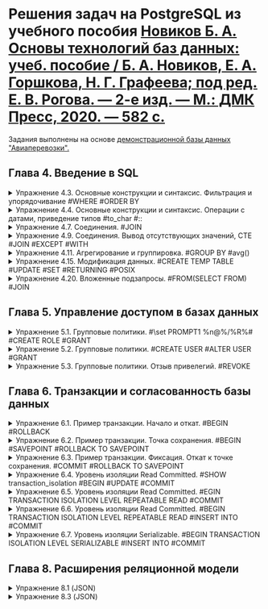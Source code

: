 # Решения задач на PostgreSQL из учебного пособия [Новиков Б. А. Основы технологий баз данных: учеб. пособие / Б. А. Новиков, Е. А. Горшкова, Н. Г. Графеева; под ред. Е. В. Рогова. — 2-е изд. — М.: ДМК Пресс, 2020. — 582 с.](https://postgrespro.ru/education/books/dbtech)  

Задания выполнены на основе [демонстрационной базы данных "Авиаперевозки".](https://postgrespro.ru/education/demodb)

## Глава 4. Введение в SQL
<details>
<summary>Упражнение 4.3. Основные конструкции и синтаксис. Фильтрация и упорядочивание #WHERE #ORDER BY </summary>
Найдите все самолеты c максимальной дальностью полета:
1) либо больше 10 000 км, либо меньше 4 000 км;
2) больше 6 000 км, а название не заканчивается на «100».
Обратите внимание на порядок следования предложений WHERE и FROM.

  **Решение 4.3:**

```SQL
SELECT * 
	FROM aircrafts
	WHERE range > 4000 AND range < 10000
	ORDER BY range;

aircraft_code|model          |range|
-------------+---------------+-----+
733          |Boeing 737-300 | 4200|
321          |Airbus A321-200| 5600|
320          |Airbus A320-200| 5700|
319          |Airbus A319-100| 6700|
763          |Boeing 767-300 | 7900|

5 row(s) fetched.

> SELECT * 
	FROM aircrafts
	WHERE range > 6000 AND model !~ '100$' 
	ORDER BY range;

aircraft_code|model         |range|
-------------+--------------+-----+
763          |Boeing 767-300| 7900|
773          |Boeing 777-300|11100|

2 row(s) fetched.
```

</details>
<details>
<summary>Упражнение 4.4. Основные конструкции и синтаксис. Операции с датами, приведение типов #to_char #::</summary>
Определите номера и время отправления всех рейсов, прибывших в аэропорт назначения не вовремя.
  
  **Решение 4.4:**

```SQL
-- Рейс прибыл в аэропорт, если у него есть фактическое время прибытия.
-- Рейс пришел не вовремя, если разница между фактическим и временем
-- по расписанию не равна нулю. Дополнительно вычислим время задержки рейса.

SELECT flight_no , actual_departure , actual_arrival , actual_arrival - scheduled_arrival AS delay  
	FROM flights
	WHERE actual_arrival IS NOT NULL 
AND actual_arrival - scheduled_arrival <> '00:00:00'
	ORDER BY delay DESC
	LIMIT 5;

flight_no|actual_departure             |actual_arrival               |delay   |
---------+-----------------------------+-----------------------------+--------+
PG0073   |2015-11-02 16:53:00.000 +0400|2015-11-02 21:52:00.000 +0400|05:07:00|
PG0040   |2015-12-15 18:29:00.000 +0400|2015-12-15 18:54:00.000 +0400|04:44:00|
PG0533   |2015-12-22 19:37:00.000 +0400|2015-12-22 22:59:00.000 +0400|04:44:00|
PG0132   |2016-07-20 17:06:00.000 +0400|2016-07-20 18:36:00.000 +0400|04:41:00|
PG0531   |2016-07-15 13:56:00.000 +0400|2016-07-15 16:26:00.000 +0400|04:41:00|
5 row(s) fetched.

> -- Другой вариант запроса. Тип time приводится к целочисленному.
-- В шаблон включен день месяца, если рейс задерживается больше суток.
SELECT flight_no , actual_departure , actual_arrival , actual_arrival - scheduled_arrival AS delay  
	FROM flights
	WHERE actual_arrival IS NOT NULL
AND to_char(actual_arrival, 'DDHH24MI')::int - to_char(scheduled_arrival, 'DDHH24MI')::int <> 0
	ORDER BY delay DESC
	LIMIT 5;


flight_no|actual_departure             |actual_arrival               |delay   |
---------+-----------------------------+-----------------------------+--------+
PG0073   |2015-11-02 16:53:00.000 +0400|2015-11-02 21:52:00.000 +0400|05:07:00|
PG0040   |2015-12-15 18:29:00.000 +0400|2015-12-15 18:54:00.000 +0400|04:44:00|
PG0533   |2015-12-22 19:37:00.000 +0400|2015-12-22 22:59:00.000 +0400|04:44:00|
PG0132   |2016-07-20 17:06:00.000 +0400|2016-07-20 18:36:00.000 +0400|04:41:00|
PG0531   |2016-07-15 13:56:00.000 +0400|2016-07-15 16:26:00.000 +0400|04:41:00|

5 row(s) fetched.
```

</details>
<details>
<summary>Упражнение 4.7. Соединения. #JOIN</summary>
Напечатанный посадочный талон должен содержать фамилию и имя пассажира, коды аэропортов вылета и прилета, дату и время вылета и прилета по расписанию, номер места в салоне самолета. Напишите запрос, выводящий всю необходимую информацию для полученных посадочных талонов на рейсы, которые еще не вылетели.

**Решение 4.7:**

```SQL
SELECT 
t.passenger_name ,
f.departure_airport ,
f.arrival_airport ,
f.scheduled_departure ,
f.scheduled_arrival ,
bp.seat_no 
FROM ticket_flights AS tf
	LEFT JOIN tickets AS t ON tf.ticket_no = t.ticket_no -- ФИО пассажира
INNER JOIN boarding_passes AS bp ON tf.ticket_no = bp.ticket_no AND tf.flight_id = bp.flight_id -- Номер места в салоне самолета после регистрации
LEFT JOIN flights AS f ON tf.flight_id = f.flight_id -- Коды аэропортов, дата и время вылета и прилета по расписанию
WHERE EXISTS (SELECT f.actual_departure FROM flights WHERE f.actual_departure IS NULL) -- Исключаем вылетевшие рейсы
LIMIT 5;

passenger_name   |departure_airport|arrival_airport|scheduled_departure          |scheduled_arrival            |seat_no|
-----------------+-----------------+---------------+-----------------------------+-----------------------------+-------+
ALEKSANDR VASILEV|PEE              |VKO            |2016-10-13 18:55:00.000 +0400|2016-10-13 20:20:00.000 +0400|35E    |
VERA IVANOVA     |AER              |SVO            |2016-10-13 18:15:00.000 +0400|2016-10-13 20:00:00.000 +0400|35E    |
EMILIYA BORISOVA |PEE              |VKO            |2016-10-13 18:55:00.000 +0400|2016-10-13 20:20:00.000 +0400|35F    |
LYUDMILA ROMANOVA|AER              |SVO            |2016-10-13 18:15:00.000 +0400|2016-10-13 20:00:00.000 +0400|35F    |
PETR TIKHONOV    |PEE              |VKO            |2016-10-13 18:55:00.000 +0400|2016-10-13 20:20:00.000 +0400|35G    |

5 row(s) fetched.
```

</details>
<details>
<summary>Упражнение 4.9. Соединения. Вывод отсутствующих значений, CTE #JOIN #EXCEPT #WITH</summary>
Выведите номера мест, оставшихся свободными в рейсах из Анапы (AAQ) в Шереметьево (SVO), вместе с номером рейса и его датой.

**Решение 4.9:**

```SQL
WITH sales AS 
(
	SELECT -- Рейсы, на которые проданы билеты
	DISTINCT tf.flight_id ,
	f.departure_airport ,
	f.arrival_airport , 
	f.scheduled_departure ,
	f.scheduled_arrival ,
	f.flight_no ,
	f.aircraft_code 
	FROM ticket_flights AS tf -- Билет
		JOIN boarding_passes AS bp ON tf.ticket_no = bp.ticket_no AND tf.flight_id = bp.flight_id -- Номер места
		JOIN flights AS f ON tf.flight_id = f.flight_id -- Код рейса, код самолета, код аэропорта, дата рейса
		WHERE f.departure_airport = 'AAQ' AND f.arrival_airport = 'SVO' -- Рейс из Анапы (AAQ) в Шереметьево (SVO)
)
SELECT -- Номера всех мест на рейсах в соответствии в компановкой салона самолета
sales.departure_airport ,
sales.arrival_airport , 
sales.scheduled_departure ,
sales.scheduled_arrival ,
sales.flight_no ,
s.seat_no AS not_soled_seat
FROM sales
	JOIN seats AS s ON sales.aircraft_code = s.aircraft_code 
		AND s.aircraft_code  IN (SELECT DISTINCT aircraft_code -- Код модели самолета
		FROM flights WHERE departure_airport = 'AAQ' AND arrival_airport = 'SVO')
EXCEPT 
SELECT -- Номера мест на рейсах, на которые проданы билеты
f.departure_airport ,
f.arrival_airport , 
f.scheduled_departure ,
f.scheduled_arrival ,
f.flight_no ,
bp.seat_no
	FROM ticket_flights AS tf -- Билет
		JOIN boarding_passes AS bp ON tf.ticket_no = bp.ticket_no AND tf.flight_id = bp.flight_id -- Номер места
		JOIN flights AS f ON tf.flight_id = f.flight_id -- Код рейса, код самолета, код аэропорта, дата рейса
		WHERE f.departure_airport = 'AAQ' AND f.arrival_airport = 'SVO' -- Рейс из Анапы (AAQ) в Шереметьево (SVO)
	ORDER BY scheduled_departure , not_soled_seat
LIMIT 5;

departure_airport|arrival_airport|scheduled_departure          |scheduled_arrival            |flight_no|not_soled_seat|
-----------------+---------------+-----------------------------+-----------------------------+---------+--------------+
AAQ              |SVO            |2015-10-14 13:05:00.000 +0400|2015-10-14 14:45:00.000 +0400|PG0252   |10C           |
AAQ              |SVO            |2015-10-14 13:05:00.000 +0400|2015-10-14 14:45:00.000 +0400|PG0252   |10D           |
AAQ              |SVO            |2015-10-14 13:05:00.000 +0400|2015-10-14 14:45:00.000 +0400|PG0252   |11A           |
AAQ              |SVO            |2015-10-14 13:05:00.000 +0400|2015-10-14 14:45:00.000 +0400|PG0252   |11B           |
AAQ              |SVO            |2015-10-14 13:05:00.000 +0400|2015-10-14 14:45:00.000 +0400|PG0252   |11D           |

5 row(s) fetched.
```

</details>
<details>
<summary>Упражнение 4.11. Агрегирование и группировка. #GROUP BY #avg()</summary>
Напишите запрос, возвращающий среднюю стоимость авиабилета в каждом из классов перевозки. Модифицируйте его таким образом, чтобы было видно, какому классу какое значение соответствует.

**Решение 4.11:**

```SQL
SELECT fare_conditions, avg(amount) AS avg_ticket_cost
  FROM ticket_flights
  GROUP BY fare_conditions;

fare_conditions|avg_ticket_cost   |
---------------+------------------+
Business       |51557.399820393274|
Comfort        |32724.546136534134|
Economy        |16031.309072998395|

3 row(s) fetched.
```

</details>
<details>
<summary>Упражнение 4.15. Модификация данных. #CREATE TEMP TABLE #UPDATE #SET #RETURNING #POSIX</summary>
В результате еще одной модернизации в самолетах «Аэробус A319» (код 319) ряды кресел с шестого по восьмой были переведены в разряд бизнес-класса. Измените таблицу одним запросом и получите измененные данные с помощью предложения RETURNING.

**Решение 4.15:**

```SQL
CREATE TEMP TABLE seats_tmp AS  
  SELECT * FROM seats
  WHERE aircraft_code = '319';

116 row(s) modified.


UPDATE seats_tmp
	SET fare_conditions = 'Business'
  	WHERE seat_no ~ '^(6|7|8)'
	RETURNING seat_no , fare_conditions;

seat_no|fare_conditions|
-------+---------------+
6A     |Business       |
6B     |Business       |
6C     |Business       |
6D     |Business       |
6E     |Business       |
6F     |Business       |
7A     |Business       |
7B     |Business       |
7C     |Business       |
7D     |Business       |
7E     |Business       |
7F     |Business       |
8A     |Business       |
8B     |Business       |
8C     |Business       |
8D     |Business       |
8F     |Business       |
8E     |Business       |

18 row(s) fetched.
```

</details>
<details>
<summary>Упражнение 4.20. Вложенные подзапросы. #FROM(SELECT FROM) #JOIN</summary>
Найдите модели самолетов «дальнего следования», максимальная продолжительность рейсов которых составила более 6 часов.

**Решение 4.20:**

```SQL
SELECT ac.aircraft_code , a.model
FROM (SELECT DISTINCT aircraft_code FROM flights
	WHERE scheduled_arrival > scheduled_departure + '6 hours' -- Рейс летит более 6 часов по расписанию 
	AND actual_arrival IS NOT NULL) AS ac -- Рейс уже приземлился 
JOIN aircrafts AS a ON ac.aircraft_code = a.aircraft_code;

aircraft_code|model          |
-------------+---------------+
763          |Boeing 767-300 |
319          |Airbus A319-100|

2 row(s) fetched.
```

</details>

## Глава 5. Управление доступом в базах данных
<details>
<summary>Упражнение 5.1. Групповые политики. #\set PROMPT1 %n@%/%R%# #CREATE ROLE #GRANT</summary>
Создайте роль для доступа на чтение к демонстрационной базе данных без права создания сеансов работы с сервером БД.

  **Решение 5.1:**

```SQL
demo=# \set PROMPT1 %n@%/%R%#
postgres@demo=#CREATE ROLE db_reader;
CREATE ROLE

postgres@demo=#GRANT SELECT ON ALL TABLES IN SCHEMA bookings TO db_reader;
GRANT

--Проверяем есть ли доступ на примере одной из таблиц БД.
postgres@demo=#\dp aircrafts

                                    Access privileges
  Schema  |   Name    | Type  |     Access privileges     | Column privileges | Policies
----------+-----------+-------+---------------------------+-------------------+----------
 bookings | aircrafts | table | postgres=arwdDxt/postgres+|                   |
          |           |       | db_reader=r/postgres      |                   |
(1 row)

-- У таблицы есть права на чтение (r)для роли db_reader, предоставленные суперпользователем (db_reader=r/postgres).
-- Проверяем есть ли у роли права на подключение к БД.

postgres@demo=#\du db_reader
            List of roles
 Role name |  Attributes  | Member of
-----------+--------------+-----------
 db_reader | Cannot login | {}

--Права на подключение отсутствуют, поскольку при создании роли не был указан оператор LOGIN и по-умолчанию принимается NOLOGIN, не дающий право на подключение и данная роль с этим оператором не может быть начальным авторизованным именем при подключении клиента.
```

</details>
<details>
<summary>Упражнение 5.2. Групповые политики. #CREATE USER #ALTER USER #GRANT</summary>
Создайте пользователя сервера БД и предоставьте ему привилегию использования роли, созданной в предыдущем упражнении.  
Проверьте, что этот пользователь может выполнять любые запросы на выборку из таблиц демонстрационной базы данных, но не может их обновлять.

  **Решение 5.2:**

```SQL
postgres@demo=#CREATE USER db_user;
CREATE ROLE

postgres@demo=#ALTER USER db_user WITH PASSWORD 'userpass';
ALTER ROLE

postgres@demo=#\du db_user
           List of roles
 Role name | Attributes | Member of
-----------+------------+-----------
 db_user   |            | {}

postgres@demo=# GRANT CONNECT ON DATABASE demo TO db_user;
GRANT

postgres@demo=#GRANT USAGE ON SCHEMA bookings TO db_user;
GRANT

postgres=# GRANT db_reader TO db_user;
GRANT ROLE

db_user@demo=>\du db_user
            List of roles
 Role name | Attributes |  Member of
-----------+------------+-------------
 db_user   |            | {db_reader}

postgres@demo=#\c demo db_user
Password for user db_user:
SSL connection (protocol: TLSv1.3, cipher: TLS_AES_256_GCM_SHA384, bits: 256, compression: off)
You are now connected to database "demo" as user "db_user".

db_user@demo=>SELECT * FROM bookings.aircrafts;

 aircraft_code |        model        | range
---------------+---------------------+-------
 773           | Boeing 777-300      | 11100
 763           | Boeing 767-300      |  7900
 SU9           | Sukhoi SuperJet-100 |  3000
 320           | Airbus A320-200     |  5700
 321           | Airbus A321-200     |  5600
 319           | Airbus A319-100     |  6700
 733           | Boeing 737-300      |  4200
 CN1           | Cessna 208 Caravan  |  1200
 CR2           | Bombardier CRJ-200  |  2700
(9 rows)

db_user@demo=>UPDATE bookings.aircrafts SET range = 11000 WHERE range = 11100;
ERROR:  permission denied for table aircrafts
db_user@demo=>
```

</details>
<details>
<summary>Упражнение 5.3. Групповые политики. Отзыв привелегий. #REVOKE</summary>
Заберите у пользователя привилегию, выданную в предыдущем упражнении. 
Убедитесь, что этот пользователь не сможет выбирать данные из таблиц демобазы.

  **Решение 5.3:**

```SQL
postgres@demo=#REVOKE db_reader FROM db_user;
REVOKE ROLE
postgres@demo=#\du db_user
           List of roles
 Role name | Attributes | Member of
-----------+------------+-----------
 db_user   |            | {}

postgres@demo=#\c demo db_user
Password for user db_user:
SSL connection (protocol: TLSv1.3, cipher: TLS_AES_256_GCM_SHA384, bits: 256, compression: off)
You are now connected to database "demo" as user "db_user".

db_user@demo=>SELECT * FROM bookings.aircrafts;
ERROR:  permission denied for table aircrafts
db_user@demo=>
```

</details>

## Глава 6. Транзакции и согласованность базы данных
<details>
<summary>Упражнение 6.1. Пример транзакции. Начало и откат. #BEGIN #ROLLBACK</summary>
Начните транзакцию (командой BEGIN) и создайте новое бронирование в таблице bookings сегодняшней датой. Добавьте два электронных билета в таблицу tickets, связанных с созданным бронированием. Представьте, что пользователь не подтвердил бронирование и все введенные данные необходимо отменить. Выполните отмену транзакции и проверьте, что никакой добавленной вами информации действительно не осталось.

  **Решение 6.1:**

```SQL
demo=# BEGIN;
BEGIN
demo=*# INSERT INTO bookings (book_ref, book_date, total_amount)
VALUES ('999999', CURRENT_TIMESTAMP, 12000);
INSERT 0 1
demo=*# SELECT * FROM bookings
WHERE book_ref = '999999';
 book_ref |           book_date           | total_amount
----------+-------------------------------+--------------
 999999   | 2023-11-20 20:02:40.202792+04 |     12000.00
(1 row)

demo=*# INSERT INTO tickets (ticket_no, book_ref, passenger_id, passenger_name, contact_data)
VALUES (000999999998, '999999', '1111 111111', 'IVAN IVANOV', '{"phone": "+79999999999"}'::jsonb),
(000999999999, '999999', '2222 222222', 'PETR IVANOV', '{"phone": "+79999999999"}'::jsonb);
INSERT 0 2
demo=*# SELECT * FROM tickets
WHERE book_ref = '999999';
   ticket_no   | book_ref | passenger_id | passenger_name |       contact_data
---------------+----------+--------------+----------------+---------------------------
 999999998     | 999999   | 1111 111111  | IVAN IVANOV    | {"phone": "+79999999999"}
 999999999     | 999999   | 2222 222222  | PETR IVANOV    | {"phone": "+79999999999"}
(2 rows)

demo=*# ROLLBACK;
ROLLBACK
demo=# SELECT * FROM bookings
WHERE book_ref = '999999';
 book_ref | book_date | total_amount
----------+-----------+--------------
(0 rows)

demo=# SELECT * FROM tickets
WHERE book_ref = '999999';
 ticket_no | book_ref | passenger_id | passenger_name | contact_data
-----------+----------+--------------+----------------+--------------
(0 rows)

demo=#
```

</details>
<details>
<summary>Упражнение 6.2. Пример транзакции. Точка сохранения. #BEGIN #SAVEPOINT #ROLLBACK TO SAVEPOINT</summary>
Теперь представьте сценарий, в котором нужно отменить не все данные, а только последний из добавленных электронных билетов. Для этого повторите все действия из предыдущего упражнения, но перед добавлением каждого билета создавайте точку сохранения (с одним и тем же именем). После ввода второго билета выполните откат к точке сохранения. Проверьте, что бронирование и первый билет остались.

  **Решение 6.2:**

```SQL
demo=# BEGIN;
BEGIN

demo=*# INSERT INTO bookings (book_ref, book_date, total_amount)
VALUES ('999999', CURRENT_TIMESTAMP, 12000);
INSERT 0 1

demo=*# SAVEPOINT my_svp;
SAVEPOINT
demo=*# INSERT INTO tickets (ticket_no, book_ref, passenger_id, passenger_name, contact_data)
VALUES (000999999998, '999999', '1111 111111', 'IVAN IVANOV', '{"phone": "+79999999999"}'::jsonb);
INSERT 0 1

demo=*# SAVEPOINT my_svp;
SAVEPOINT

demo=*# INSERT INTO tickets (ticket_no, book_ref, passenger_id, passenger_name, contact_data)
VALUES (000999999999, '999999', '2222 222222', 'PETR IVANOV', '{"phone": "+79999999999"}'::jsonb);
INSERT 0 1

demo=*# ROLLBACK TO SAVEPOINT my_svp;
ROLLBACK

demo=*# SELECT * FROM bookings -- Проверка, что бронирование осталось
WHERE book_ref = '999999';

 book_ref |           book_date           | total_amount
----------+-------------------------------+--------------
 999999   | 2023-11-21 14:15:36.686815+04 |     12000.00
(1 row)

demo=*# SELECT * FROM tickets -- Проверка, что первый билет 000999999998 остался
WHERE book_ref = '999999';

   ticket_no   | book_ref | passenger_id | passenger_name |       contact_data
---------------+----------+--------------+----------------+---------------------------
 999999998     | 999999   | 1111 111111  | IVAN IVANOV    | {"phone": "+79999999999"}
(1 row)
```

</details>
<details>
<summary>Упражнение 6.3. Пример транзакции. Фиксация. Откат к точке сохранения. #COMMIT #ROLLBACK TO SAVEPOINT</summary>
В рамках той же транзакции добавьте еще один электронный билет и зафиксируйте транзакцию. 
Обратите внимание на то, что после этой операции отменить внесенные транзакцией изменения будет уже невозможно.

  **Решение 6.3:**

```SQL
demo=*# INSERT INTO tickets (ticket_no, book_ref, passenger_id, passenger_name, contact_data)
VALUES (000999999999, '999999', '2222 222222', 'PETR IVANOV', '{"phone": "+79999999999"}'::jsonb);
INSERT 0 1

demo=*# COMMIT;
COMMIT

demo=# SELECT * FROM bookings -- Проверка, что бронирование осталось
WHERE book_ref = '999999';

 book_ref |           book_date           | total_amount
----------+-------------------------------+--------------
 999999   | 2023-11-21 14:15:36.686815+04 |     12000.00
(1 row)

demo=# SELECT * FROM tickets -- Проверка, что билеты вставились
WHERE book_ref = '999999';

   ticket_no   | book_ref | passenger_id | passenger_name |       contact_data
---------------+----------+--------------+----------------+---------------------------
 999999998     | 999999   | 1111 111111  | IVAN IVANOV    | {"phone": "+79999999999"}
 999999999     | 999999   | 2222 222222  | PETR IVANOV    | {"phone": "+79999999999"}
(2 rows)

demo=# ROLLBACK TO SAVEPOINT my_svp; -- Пробуем откатиться к первой точке сохранения после завершения транзакции
ERROR:  ROLLBACK TO SAVEPOINT can only be used in transaction blocks
demo=# -- Точки сохранения существуют только в рамках открытой транзакции и удаляются после ее завершения.
```

</details>
<details>
<summary>Упражнение 6.4. Уровень изоляции Read Committed. #SHOW transaction_isolation #BEGIN #UPDATE #COMMIT</summary>
Перед началом выполнения задания проверьте, что в таблице bookings нет бронирований на сумму total_amount 1 000 рублей. 
1. В первом сеансе начните транзакцию (командой BEGIN). Выполните обновление таблицы bookings: увеличьте total_amount в два раза в тех строках, где сумма равна 1 000 рублей. 
2. Во втором сеансе (откройте новое окно psql) вставьте в таблицу bookings новое бронирование на 1 000 рублей и зафиксируйте транзакцию. 
3. В первом сеансе повторите обновление таблицы bookings и зафиксируйте транзакцию. Осталась ли сумма добавленного бронирования равной 1 000 рублей? Почему это не так?

  **Решение 6.4:**

```SQL
demo=# SELECT * FROM bookings
WHERE total_amount = 1000;

 book_ref | book_date | total_amount
----------+-----------+--------------
(0 rows)

demo=# SHOW transaction_isolation;

 transaction_isolation
-----------------------
 read committed
(1 row)

demo=# BEGIN; -- Начало первой транзакции
BEGIN

demo=*# UPDATE bookings
SET total_amount = total_amount * 2
WHERE total_amount = 1000;
UPDATE 0

demo=# BEGIN; -- Начало второй транзакции
BEGIN

demo=*# INSERT INTO bookings (book_ref, book_date, total_amount)
VALUES ('999999', CURRENT_TIMESTAMP, 1000);
INSERT 0 1

demo=*# COMMIT; -- Фиксация второй транзакции
COMMIT

demo=*# UPDATE bookings -- Обновление таблицы в первой транзакции
SET total_amount = total_amount * 2
WHERE total_amount = 1000;
UPDATE 1

demo=*# COMMIT; -- Фиксация первой транзакции
COMMIT

demo=# SELECT * FROM bookings -- Проверка суммы бронирования
WHERE book_ref = '999999';

 book_ref |           book_date           | total_amount
----------+-------------------------------+--------------
 999999   | 2023-11-21 16:32:02.423827+04 |      2000.00
(1 row)

demo=# -- По умолчанию PostgreSQL использует уровень изоляции Read Committed. 
demo=# -- Этот уровень изоляции гарантируется отсутствие потерянных обновлений.
demo=# -- После фиксации второй транзакции со вставкой бронирования на 1000 рублей
demo=# -- эта вставка не была потеряна и была учтена в незакрытой первой транзакции.
```

</details>
<details>
<summary>Упражнение 6.5. Уровень изоляции Read Committed. #EGIN TRANSACTION ISOLATION LEVEL REPEATABLE READ #COMMIT</summary>
Повторите предыдущее упражнение, но начните транзакцию в первом сеансе с уровнем изоляции транзакций Repeatable Read. Объясните различие полученных результатов.

  **Решение 6.5:**

```SQL
demo=#  DELETE FROM bookings WHERE book_ref = '999999';
DELETE 1

demo=# BEGIN TRANSACTION ISOLATION LEVEL REPEATABLE READ; -- Начало первой транзакции
BEGIN

demo=*# UPDATE bookings
SET total_amount = total_amount * 2
WHERE total_amount = 1000;
UPDATE 0
demo=*#

demo=# BEGIN TRANSACTION ISOLATION LEVEL REPEATABLE READ; -- Начало второй транзакции
BEGIN

demo=*# INSERT INTO bookings (book_ref, book_date, total_amount)
VALUES ('999999', CURRENT_TIMESTAMP, 1000);
INSERT 0 1

demo=*# COMMIT; -- Фиксация второй транзакции
COMMIT

demo=*# SELECT * FROM bookings -- Проверка суммы бронирования в первой транзакции
WHERE book_ref = '999999';

 book_ref | book_date | total_amount
----------+-----------+--------------
(0 rows)

demo=*# UPDATE bookings -- Обновление таблицы в первой транзакции
SET total_amount = total_amount * 2
WHERE total_amount = 1000;
UPDATE 0

demo=*# COMMIT; -- Фиксация первой транзакции
COMMIT

demo=# SELECT * FROM bookings -- Проверка суммы бронирования
WHERE book_ref = '999999';

 book_ref |           book_date           | total_amount
----------+-------------------------------+--------------
 999999   | 2023-11-21 18:16:02.969452+04 |      1000.00
(1 row)

demo=# -- Транзакции уровня Repeatable Read создают снимок данных однократно в начале транзакции перед запросами.
demo=# -- В данном случае первая транзакция не смогла обновить строки после их изменения в результате второй транзакции.
demo=# -- Но после завершения транзакций и разблокировки строк первая транзакция увидела изменения во второй.
```

</details>
<details>
<summary>Упражнение 6.6. Уровень изоляции Read Committed. #BEGIN TRANSACTION ISOLATION LEVEL REPEATABLE READ #INSERT INTO #COMMIT</summary>
Выполните указанные действия в двух сеансах: 
1. В первом сеансе начните новую транзакцию с уровнем изоляции Repeatable Read. Вычислите количество бронирований с суммой 20 000 рублей. 
2. Во втором сеансе начните новую транзакцию с уровнем изоляции Repeatable Read. Вычислите количество бронирований с суммой 30 000 рублей. 
3. В первом сеансе добавьте новое бронирование на 30 000 рублей и снова вычислите количество бронирований с суммой 20 000 рублей. 
4. Во втором сеансе добавьте новое бронирование на 20 000 рублей и снова вычислите количество бронирований с суммой 30 000 рублей. 
5. Зафиксируйте транзакции в обоих сеансах. 
Соответствует ли результат ожиданиями? Можно ли сериализовать эти транзакции (иными словами, можно ли представить такой порядок последовательного выполнения этих транзакций, при котором результат совпадет с тем, что получился при параллельном выполнении)?

  **Решение 6.6:**

```SQL
demo=#  BEGIN TRANSACTION ISOLATION LEVEL REPEATABLE READ; -- Начало первой транзакции
BEGIN
demo=*# SELECT count(*) FROM bookings
WHERE total_amount = 20000;
 count
-------
  2235
(1 row)

demo=*#
demo=# BEGIN TRANSACTION ISOLATION LEVEL REPEATABLE READ; -- Начало второй транзакции
BEGIN
demo=*# SELECT count(*) FROM bookings
WHERE total_amount = 30000;
 count
-------
  2894
(1 row)

demo=*# INSERT INTO bookings (book_ref, book_date, total_amount) -- В первой транзакции
VALUES ('999998', CURRENT_TIMESTAMP, 30000);
INSERT 0 1
demo=*# SELECT count(*) FROM bookings
WHERE total_amount = 20000;
 count
-------
  2235
(1 row)

demo=*# SELECT total_amount, count(total_amount) FROM bookings
WHERE total_amount = 20000 OR total_amount = 30000
GROUP BY total_amount;
 total_amount | count
--------------+-------
     20000.00 |  2235
     30000.00 |  2895
(2 rows)

demo=*# INSERT INTO bookings (book_ref, book_date, total_amount) -- Во второй транзакции
VALUES ('999999', CURRENT_TIMESTAMP, 20000);
INSERT 0 1
demo=*# SELECT count(*) FROM bookings
WHERE total_amount = 30000;
 count
-------
  2894
(1 row)

demo=*# SELECT total_amount, count(total_amount) FROM bookings
WHERE total_amount = 20000 OR total_amount = 30000
GROUP BY total_amount;
 total_amount | count
--------------+-------
     20000.00 |  2236
     30000.00 |  2894

demo=*# COMMIT; -- Первой транзакции
COMMIT

demo=# SELECT total_amount, count(total_amount) FROM bookings
WHERE total_amount = 20000 OR total_amount = 30000
GROUP BY total_amount;
 total_amount | count
--------------+-------
     20000.00 |  2235
     30000.00 |  2895
(2 rows)

demo=*#demo=*# COMMIT; -- Второй транзакции
COMMIT

demo=# SELECT total_amount, count(total_amount) FROM bookings
WHERE total_amount = 20000 OR total_amount = 30000
GROUP BY total_amount;
 total_amount | count
--------------+-------
     20000.00 |  2236
     30000.00 |  2895
(2 rows)

demo=# -- Т.к. снимок данных делается на начало транзакций, то не смотря на вставку demo=# -- данных и сообщение об успешной вставке,
demo=# -- незакрытые транзакции видят данные внутри себя без изменений,
demo=# -- При любом порядке последовательного выполнения транзакций 
demo=# -- одна из них будет читать измененные несогласованные строки другой транзакции.
demo=# -- Сериализовать транзакции не удастся.
```

</details>
<details>
<summary>Упражнение 6.7. Уровень изоляции Serializable. #BEGIN TRANSACTION ISOLATION LEVEL SERIALIZABLE #INSERT INTO #COMMIT</summary>
Повторите предыдущее упражнение, но транзакции в обоих сеансах начните с уровнем изоляции Serializable. Если вы правильно ответили на его последний вопрос, вы поймете, почему теперь эти действия приводят к ошибке. Если же результат этого упражнения стал для вас неожиданностью, четко сформулируйте различие уровней Repeatable Read и Serializable.

  **Решение 6.7:**

```SQL
demo=# BEGIN TRANSACTION ISOLATION LEVEL SERIALIZABLE;-- Начало первой транзакции
BEGIN
demo=*# SELECT count(*) FROM bookings
WHERE total_amount = 20000;
 count
-------
  2235
(1 row)

demo=*#
demo=# BEGIN TRANSACTION ISOLATION LEVEL SERIALIZABLE;-- Начало второй транзакции
BEGIN
demo=*# SELECT count(*) FROM bookings
WHERE total_amount = 30000;
 count
-------
  2894
(1 row)

demo=*# INSERT INTO bookings (book_ref, book_date, total_amount) -- В первой транзакции
VALUES ('999998', CURRENT_TIMESTAMP, 30000);
INSERT 0 1
demo=*# SELECT count(*) FROM bookings
WHERE total_amount = 20000;
 count
-------
  2235
(1 row)

demo=*# INSERT INTO bookings (book_ref, book_date, total_amount) -- Во второй транзакции
VALUES ('999999', CURRENT_TIMESTAMP, 20000);
INSERT 0 1
demo=*# SELECT count(*) FROM bookings
WHERE total_amount = 30000;
 count
-------
  2894
(1 row)
demo=*# COMMIT; -- Первой транзакции
COMMIT
COMMIT; -- Второй транзакции
ERROR:  could not serialize access due to read/write dependencies among transactions
DETAIL:  Reason code: Canceled on identification as a pivot, during commit attempt.
HINT:  The transaction might succeed if retried.

demo=# SELECT total_amount, count(total_amount) FROM bookings
WHERE total_amount = 20000 OR total_amount = 30000
GROUP BY total_amount;
 total_amount | count
--------------+-------
     20000.00 |  2235
     30000.00 |  2895
(2 rows)

demo=# -- Сериализация не прошла. Вторая транзакция пытается прочитать строки, измененные в первой.
demo=# -- Зафиксированы изменения только первой транзакции, поскольку она зафиксировала их первой.
```

</details>

## Глава 8. Расширения реляционной модели
<details>
<summary>Упражнение 8.1 (JSON)</summary>
Напишите запрос, выдающий список самолетов из демонстрационной базы в формате JSON.

  **Решение 8.1:**

```SQL
-- В одной колонке преобразуем простое скалярное значение в json, в другой – возвратим json-объект из списка аргументов.
SELECT to_json (model) AS json_simple, json_build_object ('model' , model , 'range' , range)
	FROM aircrafts;

      json_simple      |                 json_build_object
-----------------------+---------------------------------------------------
 "Boeing 777-300"      | {"model" : "Boeing 777-300", "range" : 11100}
 "Boeing 767-300"      | {"model" : "Boeing 767-300", "range" : 7900}
 "Sukhoi SuperJet-100" | {"model" : "Sukhoi SuperJet-100", "range" : 3000}
 "Airbus A320-200"     | {"model" : "Airbus A320-200", "range" : 5700}
 "Airbus A321-200"     | {"model" : "Airbus A321-200", "range" : 5600}
 "Airbus A319-100"     | {"model" : "Airbus A319-100", "range" : 6700}
 "Boeing 737-300"      | {"model" : "Boeing 737-300", "range" : 4200}
 "Cessna 208 Caravan"  | {"model" : "Cessna 208 Caravan", "range" : 1200}
 "Bombardier CRJ-200"  | {"model" : "Bombardier CRJ-200", "range" : 2700}
(9 rows)
```

</details>
<details>
<summary>Упражнение 8.3 (JSON)</summary>
Напишите запрос, выдающий заданное бронирование в формате JSON, включая все входящие в него билеты и перелеты для каждого из билетов.

  **Решение 8.3:**

```SQL
-- С помощью агрегатной функции собираем в один json-документ все билеты и перелеты одного конкретного бронирования

WITH booking AS (
	SELECT ticket_no, book_ref 
	FROM tickets
	WHERE book_ref = 'FCC5B7')
SELECT json_agg(
json_build_object(
'ticket_no' , tf.ticket_no ,
'book_ref' , b.book_ref , 
'flight_id' , tf.flight_id, 
'flight_no' , f.flight_no , 
'dep_airport' , f.departure_airport , 
'arrival_airport' , f.arrival_airport))
	FROM ticket_flights AS tf
	JOIN booking AS b ON tf.ticket_no = b.ticket_no
	JOIN flights AS f ON tf.flight_id = f.flight_id;

json_agg                                                                                                                       |
---------------------------------------------------------------------------------------------------------------------------------------------------------------------------------------------------------------------------------------------------------------+
[{"ticket_no" : "0005432000301", "book_ref" : "FCC5B7", "flight_id" : 187801, "flight_no" : "PG0242", "dep_airport" : "CSY", "arrival_airport" : "SVO"}, {"ticket_no" : "0005432000302", "book_ref" : "FCC5B7", "flight_id" : 187801, "flight_no" : "PG0242", "|

1 row(s) fetched.
```

</details>
